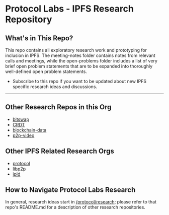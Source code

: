 # Protocol Labs - IPFS Research Repository

## What's in This Repo?

This repo contains all exploratory research work and prototyping for inclusion in IPFS.  The meeting-notes folder contains notes from relevant calls and meetings, while the open-problems folder includes a list of very brief open problem statements that are to be expanded into thoroughly well-defined open problem statements.

 - Subscribe to this repo if you want to be updated about new IPFS specific research ideas and discussions.

---

## Other Research Repos in this Org
- [bitswap](https://github.com/ipfs/research-bitswap)
- [CRDT](https://github.com/ipfs/research-CRDT)
- [blockchain-data](https://github.com/ipfs/research-blockchain-data)
- [p2p-video](https://github.com/ipfs/research-p2p-video)

## Other IPFS Related Research Orgs
- [protocol](https://github.com/protocol/research)
- [libp2p](https://github.com/libp2p/research)
- [ipld](https://github.com/ipld/research)

## How to Navigate Protocol Labs Research 
In general, research ideas start in [/protocol/research](https://github.com/protocol/research); please refer to that repo's README.md for a description of other research repositories.
